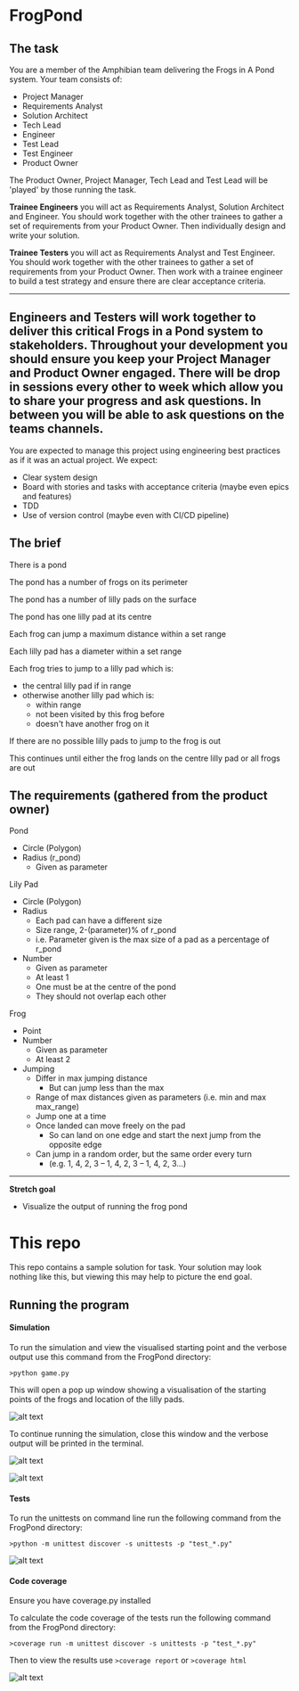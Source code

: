 # FrogPond
## The task
You are a member of the Amphibian team delivering the Frogs in A Pond system. 
Your team consists of:
- Project Manager
- Requirements Analyst
- Solution Architect
- Tech Lead
- Engineer
- Test Lead
- Test Engineer
- Product Owner

The Product Owner, Project Manager, Tech Lead and Test Lead will be 'played' by 
those running the task.

**Trainee Engineers** you will act as Requirements Analyst, Solution Architect and 
Engineer. You should work together with the other trainees to gather a set of 
requirements from your Product Owner. Then individually design and write your solution.

**Trainee Testers** you will act as Requirements Analyst and Test Engineer. You 
should work together with the other trainees to gather a set of requirements from 
your Product Owner. Then work with a trainee engineer to build a test strategy and 
ensure there are clear acceptance criteria.


---

Engineers and Testers will work together to deliver this critical Frogs in a Pond 
system to stakeholders. Throughout your development you should ensure you keep your 
Project Manager and Product Owner engaged. There will be drop in sessions every other
to week which allow you to share your progress and ask questions. In between you will be able to ask 
questions on the teams channels.
---

You are expected to manage this project using engineering best practices as if it 
was an actual project. We expect:
- Clear system design
- Board with stories and tasks with acceptance criteria (maybe even epics and features)
- TDD
- Use of version control (maybe even with CI/CD pipeline)

## The brief
There is a pond

The pond has a number of frogs on its perimeter

The pond has a number of lilly pads on the surface

The pond has one lilly pad at its centre

Each frog can jump a maximum distance within a set range

Each lilly pad has a diameter within a set range

Each frog tries to jump to a lilly pad which is:
- the central lilly pad if in range
- otherwise another lilly pad which is:
  - within range
  - not been visited by this frog before
  - doesn't have another frog on it
  
If there are no possible lilly pads to jump to the frog is out

This continues until either the frog lands on the centre lilly pad or all frogs are out

## The requirements (gathered from the product owner) 
Pond 
- Circle (Polygon) 
- Radius (r_pond) 
  - Given as parameter 

Lily Pad 
- Circle (Polygon) 
- Radius 
  - Each pad can have a different size 
  - Size range, 2-(parameter)% of r_pond 
  - i.e. Parameter given is the max size of a pad as a percentage of r_pond 
- Number 
  - Given as parameter 
  - At least 1 
  - One must be at the centre of the pond 
  - They should not overlap each other

Frog 
- Point 
- Number 
  - Given as parameter 
  - At least 2 
- Jumping 
  - Differ in max jumping distance 
    - But can jump less than the max 
  - Range of max distances given as parameters (i.e. min and max max_range) 
  - Jump one at a time 
  - Once landed can move freely on the pad
    - So can land on one edge and start the next jump from the opposite edge
  - Can jump in a random order, but the same order every turn 
    - (e.g. 1, 4, 2, 3 – 1, 4, 2, 3 – 1, 4, 2, 3…) 
---
**Stretch goal** 
- Visualize the output of running the frog pond 

# This repo
This repo contains a sample solution for task. Your solution may look nothing like this, 
but viewing this may help to picture the end goal.
## Running the program
#### Simulation
To run the simulation and view the visualised starting point and the verbose output 
use this command from the FrogPond directory:
```
>python game.py
```
This will open a pop up window showing a visualisation of the starting points of the frogs and 
location of the lilly pads. 

![alt text](resources/frog-pond-start.PNG "Frog Pond visuals")

To continue running the simulation, close this window and the verbose 
output will be printed in the terminal.

![alt text](resources/verbose-creation.PNG "Frog Pond element creation")

![alt text](resources/verbose-win.PNG "Frog Pond winner")


#### Tests
To run the unittests on command line run the following command from the FrogPond directory:
```
>python -m unittest discover -s unittests -p "test_*.py"
```

![alt text](resources/test-pass.PNG "Example output from running tests")

#### Code coverage
Ensure you have coverage.py installed

To calculate the code coverage of the tests run the following command from the FrogPond directory:
```
>coverage run -m unittest discover -s unittests -p "test_*.py"
```
Then to view the results use `>coverage report` or `>coverage html`

![alt text](resources/test-coverage.PNG "Example output of test coverage report")
